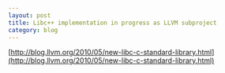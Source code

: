 ```yaml
---
layout: post
title: Libc++ implementation in progress as LLVM subproject
category: blog
---
```


[http://blog.llvm.org/2010/05/new-libc-c-standard-library.html](http://blog.llvm.org/2010/05/new-libc-c-standard-library.html)
